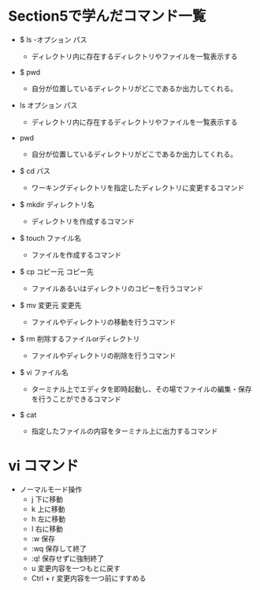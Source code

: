 # Section5で学んだコマンド一覧 

- $ ls -オプション パス
	- ディレクトリ内に存在するディレクトリやファイルを一覧表示する

- $ pwd
	- 自分が位置しているディレクトリがどこであるか出力してくれる。

- ls オプション パス
	- ディレクトリ内に存在するディレクトリやファイルを一覧表示する

- pwd
 	- 自分が位置しているディレクトリがどこであるか出力してくれる。

- $ cd パス
	- ワーキングディレクトリを指定したディレクトリに変更するコマンド

- $ mkdir ディレクトリ名
	- ディレクトリを作成するコマンド

- $ touch ファイル名
	- ファイルを作成するコマンド

- $ cp コピー元 コピー先
	- ファイルあるいはディレクトリのコピーを行うコマンド

- $ mv 変更元 変更先
	- ファイルやディレクトリの移動を行うコマンド

- $ rm 削除するファイルorディレクトリ
	- ファイルやディレクトリの削除を行うコマンド

- $ vi ファイル名
	- ターミナル上でエディタを即時起動し、その場でファイルの編集・保存を行うことができるコマンド

- $ cat 
	- 指定したファイルの内容をターミナル上に出力するコマンド

# vi コマンド

- ノーマルモード操作
 	- j 下に移動
 	- k 上に移動
 	- h 左に移動
 	- l 右に移動
 	- :w 保存
	- :wq 保存して終了
	- :q! 保存せずに強制終了
 	- u 変更内容を一つもとに戻す
 	- Ctrl + r 変更内容を一つ前にすすめる
